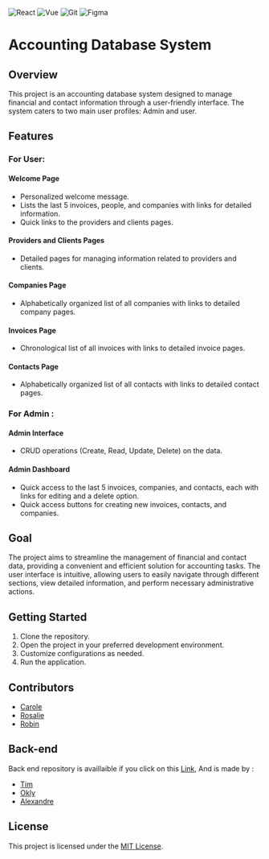 ![React](https://img.shields.io/badge/React_Native-20232A?style=for-the-badge&logo=react&logoColor=61DAFB)
![Vue](https://img.shields.io/badge/Vite-B73BFE?style=for-the-badge&logo=vite&logoColor=FFD62E)
![Git](https://img.shields.io/badge/GIT-E44C30?style=for-the-badge&logo=git&logoColor=white)
![Figma](https://img.shields.io/badge/Figma-F24E1E?style=for-the-badge&logo=figma&logoColor=white)

# Accounting Database System

## Overview

This project is an accounting database system designed to manage financial and contact information through a user-friendly interface. The system caters to two main user profiles: Admin and user.  

## Features

### For User:

#### Welcome Page
- Personalized welcome message.
- Lists the last 5 invoices, people, and companies with links for detailed information.
- Quick links to the providers and clients pages.

#### Providers and Clients Pages
- Detailed pages for managing information related to providers and clients.

#### Companies Page
- Alphabetically organized list of all companies with links to detailed company pages.

#### Invoices Page
- Chronological list of all invoices with links to detailed invoice pages.

#### Contacts Page
- Alphabetically organized list of all contacts with links to detailed contact pages.

### For Admin :

#### Admin Interface
- CRUD operations (Create, Read, Update, Delete) on the data.

#### Admin Dashboard
- Quick access to the last 5 invoices, companies, and contacts, each with links for editing and a delete option.
- Quick access buttons for creating new invoices, contacts, and companies.

## Goal

The project aims to streamline the management of financial and contact data, providing a convenient and efficient solution for accounting tasks. The user interface is intuitive, allowing users to easily navigate through different sections, view detailed information, and perform necessary administrative actions.

## Getting Started

1. Clone the repository.
2. Open the project in your preferred development environment.
3. Customize configurations as needed.
4. Run the application.

## Contributors

- [Carole](https://github.com/Carole-GRD)
- [Rosalie](https://github.com/RosaBld)
- [Robin](https://github.com/robpiot)

## Back-end

Back end repository is availlaible if you click on this [Link](https://github.com/AlexandreVDW/Cogip_Project_back),
And is made by :  

- [Tim](https://github.com/TimDesmet00)
- [Okly](Okly2023)
- [Alexandre](https://github.com/AlexandreVDW)

## License

This project is licensed under the [MIT License](LICENSE).

